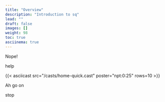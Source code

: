 ```yaml
---
title: "Overview"
description: "Introduction to sq"
lead: ""
draft: false
images: []
weight: 98
toc: true
asciinema: true
---
```


Nope!

help

{{< asciicast src="/casts/home-quick.cast" poster="npt:0:25" rows=10  >}}

Ah go on

stop
